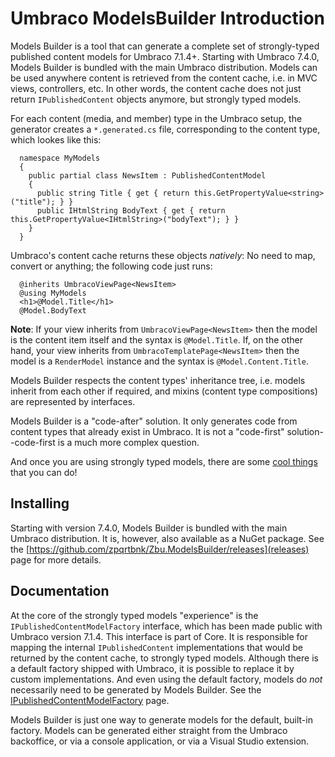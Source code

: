 # Umbraco ModelsBuilder Introduction

Models Builder is a tool that can generate a complete set of strongly-typed published content models for Umbraco 7.1.4+. Starting with Umbraco 7.4.0, Models Builder is bundled with the main Umbraco distribution. Models can be used anywhere content is retrieved from the content cache, i.e. in MVC views, controllers, etc. In other words, the content cache does not just return `IPublishedContent` objects anymore, but strongly typed models.

For each content (media, and member) type in the Umbraco setup, the generator creates a `*.generated.cs` file, corresponding to the content type, which lookes like this:


      namespace MyModels
      {
        public partial class NewsItem : PublishedContentModel
        {
          public string Title { get { return this.GetPropertyValue<string>("title"); } }
          public IHtmlString BodyText { get { return this.GetPropertyValue<IHtmlString>("bodyText"); } }
        }
      }


Umbraco's content cache returns these objects _natively_: No need to map, convert or anything; the following code just runs:

      @inherits UmbracoViewPage<NewsItem>
      @using MyModels
      <h1>@Model.Title</h1>
      @Model.BodyText

**Note**: If your view inherits from `UmbracoViewPage<NewsItem>` then the model is the content item itself and the syntax is `@Model.Title`. If, on the other hand, your view inherits from `UmbracoTemplatePage<NewsItem>` then the model is a `RenderModel` instance and the syntax is `@Model.Content.Title`.

Models Builder respects the content types' inheritance tree, i.e. models inherit from each other if required, and mixins (content type compositions) are represented by interfaces.

Models Builder is a "code-after" solution. It only generates code from content types that already exist in Umbraco. It is not a "code-first" solution--code-first is a much more complex question.

And once you are using strongly typed models, there are some [cool things](CoolThingsWithModels.md) that you can do!

## Installing

Starting with version 7.4.0, Models Builder is bundled with the main Umbraco distribution. It is, however, also available as a NuGet package. See the [https://github.com/zpqrtbnk/Zbu.ModelsBuilder/releases](releases) page for more details.

## Documentation

At the core of the strongly typed models "experience" is the `IPublishedContentModelFactory` interface, which has been made public with Umbraco version 7.1.4. This interface is part of Core. It is responsible for mapping the internal `IPublishedContent` implementations that would be returned by the content cache, to strongly typed models. Although there is a default factory shipped with Umbraco, it is possible to replace it by custom implementations. And even using the default factory, models do _not_ necessarily need to be generated by Models Builder. See the [IPublishedContentModelFactory](IPublishedContentModelFactory.md) page.

Models Builder is just one way to generate models for the default, built-in factory. Models can be generated either straight from the Umbraco backoffice, or via a console application, or via a Visual Studio extension.
